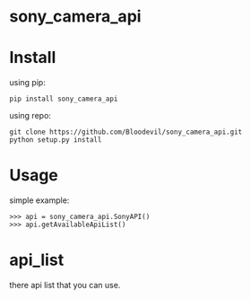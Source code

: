 sony_camera_api
===============

Install
====
using pip:

    pip install sony_camera_api

using repo:

    git clone https://github.com/Bloodevil/sony_camera_api.git
    python setup.py install

Usage
====

 simple example:

    >>> api = sony_camera_api.SonyAPI()
    >>> api.getAvailableApiList()

api_list
====

 there api list that you can use.

